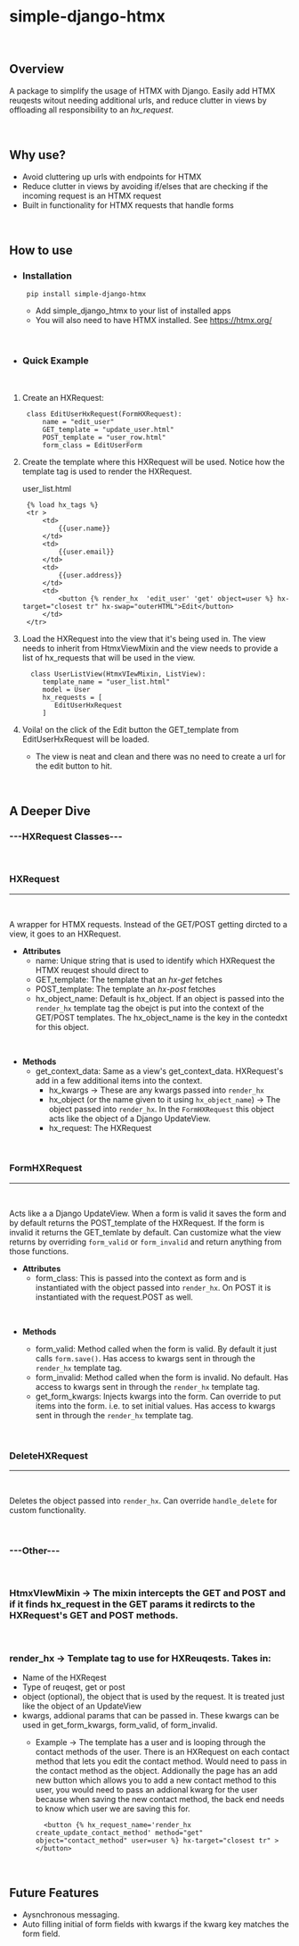 # simple-django-htmx
<br>

## Overview

A package to simplify the usage of HTMX with Django. Easily add HTMX reuqests witout needing additional urls, and reduce clutter in views by offloading all responsibility to an <em>hx_request</em>.

<br>

## Why use?


- Avoid cluttering up urls with endpoints for HTMX
- Reduce clutter in views by avoiding if/elses that are checking if the incoming request is an HTMX request
- Built in functionality for HTMX requests that handle forms

<br>

## How to use


- ### **Installation**
       pip install simple-django-htmx
    - Add simple_django_htmx to your list of installed apps
    - You will also need to have HTMX installed. See https://htmx.org/
  
<br>

- ### **Quick Example**
  
<br>

1. Create an HXRequest:

        class EditUserHxRequest(FormHXRequest):
            name = "edit_user"
            GET_template = "update_user.html"
            POST_template = "user_row.html"
            form_class = EditUserForm

2. Create the template where this HXRequest will be used. Notice how the template tag is used to render the HXRequest.
   <br>

    user_list.html

        {% load hx_tags %}
        <tr >
            <td>
                {{user.name}}
            </td>
            <td>
                {{user.email}}
            </td>
            <td>
                {{user.address}}
            </td>
            <td>
                <button {% render_hx  'edit_user' 'get' object=user %} hx-target="closest tr" hx-swap="outerHTML">Edit</button>
            </td>  
        </tr>

3. Load the HXRequest into the view that it's being used in. The view needs to inherit from HtmxViewMixin and the view needs to provide a list of hx_requests that will be used in the view.
   
         class UserListView(HtmxVIewMixin, ListView):
            template_name = "user_list.html"
            model = User
            hx_requests = [
               EditUserHxRequest
            ]

4. Voila! on the click of the Edit button the GET_template from EditUserHxRequest will be loaded.
   
   - The view is neat and clean and there was no need to create a url for the edit button to hit.
  

<br>

## A Deeper Dive


### **---HXRequest Classes---**

<br>

### **HXRequest**

---

<br>

A wrapper for HTMX requests. Instead of the GET/POST getting dircted to a view, it goes to an HXRequest. 

- **Attributes**
     - name: Unique string that is used to identify which HXRequest the HTMX reuqest should direct to
     - GET_template: The template that an <em>hx-get</em> fetches
     - POST_template: The template an <em>hx-post</em> fetches
     - hx_object_name: Default is hx_object. If an object is passed into the `render_hx` template tag the obejct is put into the context of the GET/POST templates. The hx_object_name is the key in the contedxt for this object.

<br>

- **Methods**
    - get_context_data: Same as a view's get_context_data. HXRequest's add in a few additional items into the context.
        - hx_kwargs -> These are any kwargs passed into `render_hx` 
        - hx_object (or the name given to it using `hx_object_name`) -> The object passed into `render_hx`. In the `FormHXRequest` this object acts like the object of a Django UpdateView.
        - hx_request: The HXRequest 

<br>

### **FormHXRequest**

---

<br>

Acts like a a Django UpdateView. When a form is valid it saves the form and by default returns the POST_template of the HXRequest. If the form is invalid it returns the GET_temlate by default. Can customize what the view returns by overriding `form_valid` or `form_invalid` and return anything from those functions.

- **Attributes**
  - form_class: This is passed into the context as form and is instantiated with the object passed into `render_hx`. On POST it is instantiated with the request.POST as well.


<br>

- **Methods**
  
  - form_valid: Method called when the form is valid. By default it just calls `form.save()`. Has access to kwargs sent in through the `render_hx` template tag.
  - form_invalid: Method called when the form is invalid. No default. Has access to kwargs sent in through the `render_hx` template tag.
  - get_form_kwargs: Injects kwargs into the form. Can override to put items into the form. i.e. to set initial values. Has access to kwargs sent in through the `render_hx` template tag.

<br>

### **DeleteHXRequest**

---

<br>

Deletes the object passed into `render_hx`. Can override `handle_delete` for custom functionality.

<br>

### **---Other---**

<br>

### **HtmxVIewMixin** -> The mixin intercepts the GET and POST and if it finds hx_request in the GET params it redircts to the HXRequest's GET and POST methods.

<br>

### **render_hx** -> Template tag to use for HXReuqests. Takes in:
- Name of the HXReqest
- Type of reuqest, get or post
- object (optional), the object that is used by the request. It is treated just like the object of an UpdateView
- kwargs, addional params that can be passed in. These kwargs can be used in get_form_kwargs, form_valid, of form_invalid. 
    - Example -> The template has a user and is looping through the contact methods of the user. There is an HXRequest on each contact method that lets you edit the contact method. Would need to pass in the contact method as the object. Addionally the page has an add new button which allows you to add a new contact method to this user, you would need to pass an addional kwarg for the user because when saving the new contact method, the back end needs to know which user we are saving this for.

            <button {% hx_request_name='render_hx create_update_contact_method' method="get" object="contact_method" user=user %} hx-target="closest tr" ></button>

<br>

## Future Features


- Aysnchronous messaging.
- Auto filling initial of form fields with kwargs if the kwarg key matches the form field.